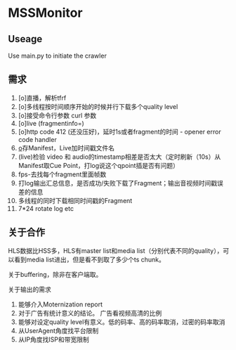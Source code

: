 MSSMonitor
==========


Useage
------
Use main.py to initiate the crawler


需求
----

  1. [o]直播，解析tfrf
  2. [o]多线程按时间顺序开始的时候并行下载多个quality level
  3. [o]接受命令行参数 curl 参数
  4. [o]live (fragmentinfo=)
  5. [o]http code 412 (还没压好)，延时1s或者fragment的时间 - opener error code handler
  6. [o](live)存Manifest，Live加时间戳文件名
  7.  (live)检验 video 和 audio的timestamp相差是否太大（定时刷新（10s）从Manifest取Cue Point，打log说这个qpoint插是否有问题）
  8. fps-去找每个fragment里面帧数
  9. 打log输出汇总信息，是否成功/失败下载了Fragment；输出音视频时间戳误差的信息
  10. 多线程的同时下载相同时间戳的Fragment
  11. 7*24 rotate log etc


关于合作
--------

HLS数据比HSS多，HLS有master list和media list（分别代表不同的quality），可以看到media list进出，但是看不到取了多少个ts chunk。

关于buffering，除非在客户端取。

关于输出的需求

  1. 能够介入Moternization report
  2. 对于广告有统计意义的结论。 广告看视频高清的比例
  3. 能够对设定quality level有意义。低的码率、高的码率取消，过密的码率取消
  4. 从UserAgent角度找平台限制
  5. 从IP角度找ISP和带宽限制


